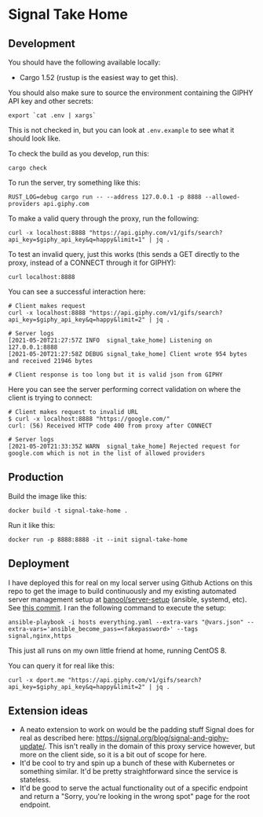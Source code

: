 # Signal Take Home

## Development
You should have the following available locally:
- Cargo 1.52 (rustup is the easiest way to get this).

You should also make sure to source the environment containing the GIPHY API key and other secrets:
```
export `cat .env | xargs`
```
This is not checked in, but you can look at `.env.example` to see what it should look like.

To check the build as you develop, run this:
```
cargo check
```

To run the server, try something like this:
```
RUST_LOG=debug cargo run -- --address 127.0.0.1 -p 8888 --allowed-providers api.giphy.com
```

To make a valid query through the proxy, run the following:
```
curl -x localhost:8888 "https://api.giphy.com/v1/gifs/search?api_key=$giphy_api_key&q=happy&limit=1" | jq .
```

To test an invalid query, just this works (this sends a GET directly to the proxy, instead of a CONNECT through it for GIPHY):
```
curl localhost:8888
```

You can see a successful interaction here:
```
# Client makes request
curl -x localhost:8888 "https://api.giphy.com/v1/gifs/search?api_key=$giphy_api_key&q=happy&limit=2" | jq .

# Server logs
[2021-05-20T21:27:57Z INFO  signal_take_home] Listening on 127.0.0.1:8888
[2021-05-20T21:27:58Z DEBUG signal_take_home] Client wrote 954 bytes and received 21946 bytes

# Client response is too long but it is valid json from GIPHY
```

Here you can see the server performing correct validation on where the client is trying to connect:
```
# Client makes request to invalid URL
$ curl -x localhost:8888 "https://google.com/"
curl: (56) Received HTTP code 400 from proxy after CONNECT

# Server logs
[2021-05-20T21:33:35Z WARN  signal_take_home] Rejected request for google.com which is not in the list of allowed providers
```

## Production
Build the image like this:
```
docker build -t signal-take-home .
```

Run it like this:
```
docker run -p 8888:8888 -it --init signal-take-home
```

## Deployment

I have deployed this for real on my local server using Github Actions on this repo to get the image to build continuously and my existing automated server management setup at [banool/server-setup](https://github.com/banool/server-setup) (ansible, systemd, etc). See [this commit](https://github.com/banool/server-setup/commit/82ba95e514de34948245016bd74c4c8bf514cc23). I ran the following command to execute the setup:

```
ansible-playbook -i hosts everything.yaml --extra-vars "@vars.json" --extra-vars='ansible_become_pass=<fakepassword>' --tags signal,nginx,https
```

This just all runs on my own little friend at home, running CentOS 8.

You can query it for real like this:
```
curl -x dport.me "https://api.giphy.com/v1/gifs/search?api_key=$giphy_api_key&q=happy&limit=2" | jq .
```

## Extension ideas

- A neato extension to work on would be the padding stuff Signal does for real as described here: https://signal.org/blog/signal-and-giphy-update/. This isn't really in the domain of this proxy service however, but more on the client side, so it is a bit out of scope for here.
- It'd be cool to try and spin up a bunch of these with Kubernetes or something similar. It'd be pretty straightforward since the service is stateless.
- It'd be good to serve the actual functionality out of a specific endpoint and return a "Sorry, you're looking in the wrong spot" page for the root endpoint.
